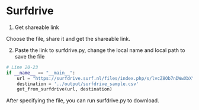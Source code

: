 # Surfdrive


1. Get shareable link

Choose the file, share it and get the shareable link.

2. Paste the link to surfdrive.py, change the local name and local path to save the file

```python
# Line 20-23
if __name__ == "__main__":
    url = "https://surfdrive.surf.nl/files/index.php/s/lvcZ8Ob7nDWwXbX"
    destination = '../output/surfdrive_sample.csv'
    get_from_surfdrive(url, destination)
```

After specifying the file, you can run surfdrive.py to download.